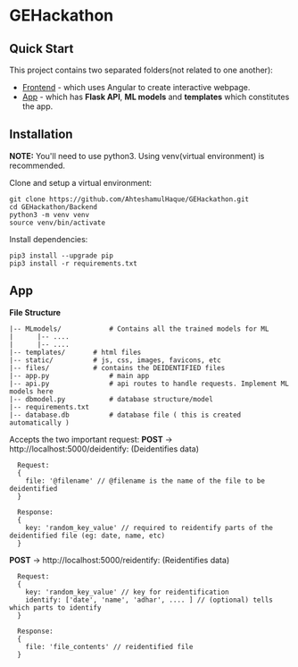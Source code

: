 # GEHackathon

## Quick Start
This project contains two separated folders(not related to one another):

- [Frontend](https://github.com/AhteshamulHaque/GEHackathon/Frontend) - which uses Angular to create interactive webpage.  
- [App](https://github.com/AhteshamulHaque/GEHackathon/Backend) - which has **Flask API**, **ML models** and **templates** which constitutes the app. 

## Installation

**NOTE:** You'll need to use python3. Using venv(virtual environment) is recommended.

Clone and setup a virtual environment:
   
    git clone https://github.com/AhteshamulHaque/GEHackathon.git
    cd GEHackathon/Backend
    python3 -m venv venv
    source venv/bin/activate

Install dependencies:

    pip3 install --upgrade pip
    pip3 install -r requirements.txt

## App
 **File Structure**
  ```
  |-- MLmodels/            # Contains all the trained models for ML
  |      |-- ....
  |      |-- ....
  |-- templates/	   # html files
  |-- static/		   # js, css, images, favicons, etc
  |-- files/		   # contains the DEIDENTIFIED files
  |-- app.py               # main app
  |-- api.py               # api routes to handle requests. Implement ML models here
  |-- dbmodel.py           # database structure/model
  |-- requirements.txt
  |-- database.db          # database file ( this is created automatically )
  ```
 
 Accepts the two important request:
 **POST** -> http://localhost:5000/deidentify: (Deidentifies data)
  ```
    Request:
    {
      file: '@filename' // @filename is the name of the file to be deidentified
    }
    
    Response:
    {
      key: 'random_key_value' // required to reidentify parts of the deidentified file (eg: date, name, etc)
    }
  ```
  
  **POST** -> http://localhost:5000/reidentify: (Reidentifies data)
  ```
    Request:
    {
      key: 'random_key_value' // key for reidentification
      identify: ['date', 'name', 'adhar', .... ] // (optional) tells which parts to identify
    }
    
    Response:
    {
      file: 'file_contents' // reidentified file
    }
  ```

